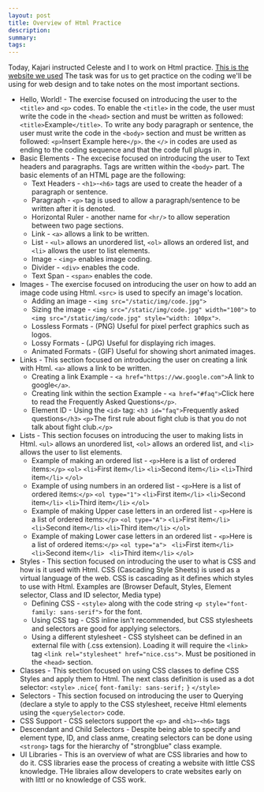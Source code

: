 ```yaml
---
layout: post
title: Overview of Html Practice
description: 
summary: 
tags: 
---
```


Today, Kajari instructed Celeste and I to work on Html practice. [This is the website we used](https://www.learn-html.org/en/Hello%2C_World%21) The task was for us to get practice on the coding we'll be using for web design and to take notes on the most important sections. 

* Hello, World! - The exercise focused on introducing the user to the `<title>` and `<p>` codes. To enable the `<title>` in the code, the user must write the code in the `<head>` section and must be written as followed: `<title>`Example`</title>`. To write any body paragraph or sentence, the user must write the code in the `<body>` section and must be written as followed: `<p>`Insert Example here`</p>`. the `</>` in codes are used as ending to the coding sequence and that the code full plugs in.
* Basic Elements - The excecise focused on introducing the user to Text headers and paragraphs. Tags are written within the `<body>` part. The basic elements of an HTML page are the following:
	* Text Headers - `<h1>`-`<h6>` tags are used to create the header of a paragraph or sentence.
	* Paragraph - `<p>` tag is used to allow a paragraph/sentence to be written after it is denoted.
	* Horizontal Ruler - another name for `<hr/>` to allow seperation between two page sections.
	* Link - `<a>` allows a link to be written.
	* List - `<ul>` allows an unordered list, `<ol>` allows an ordered list, and `<li>` allows the user to list elements.
	* Image - `<img>` enables image coding.
	* Divider - `<div>` enables the code.
	* Text Span - `<span>` enables the code.
* Images - The exercise focused on introducing the user on how to add an image code using Html. `<src>` is used to specify an image's location. 
	* Adding an image - `<img src="/static/img/code.jpg">`
	* Sizing the image - `<img src="/static/img/code.jpg" width="100">` to `<img src="/static/img/code.jpg" style="width: 100px">`.
	* Lossless Formats - (PNG) Useful for pixel perfect graphics such as logos.
	* Lossy Formats - (JPG) Useful for displaying rich images.
	* Animated Formats - (GIF) Useful for showing short animated images.
* Links - This section focused on introducing the user on creating a link with Html. `<a>` allows a link to be written.
	* Creating a link Example - `<a href="https://ww.google.com">`A link to google`</a>`.
	* Creating link within the section Example - `<a href="#faq">`Click here to read the Frequently Asked Questions`</p>`.
	* Element ID - Using the `<id>` tag: `<h3 id="faq">`Frequently asked questions`</h3>`
`<p>`The first rule about fight club is that you do not talk about fight club.`</p>`
* Lists - This section focuses on introducing the user to making lists in Html. `<ul>` allows an unordered list, `<ol>` allows an ordered list, and `<li>` allows the user to list elements.
	* Example of making an ordered list - 
	`<p>`Here is a list of ordered items:`</p>`
`<ol>`
    `<li>`First item`</li>`
    `<li>`Second item`</li>`
    `<li>`Third item`</li>`
`</ol>`
    * Example of using numbers in an ordered list - 
    `<p>`Here is a list of ordered items:`</p>`
`<ol type="1">`
    `<li>`First item`</li>`
    `<li>`Second item`</li>`
    `<li>`Third item`</li>`
`</ol>`
    * Example of making Upper case letters in an ordered list - 
    `<p>`Here is a list of ordered items:`</p>`
`<ol type="A">`
    `<li>`First item`</li>`
    `<li>`Second item`</li>`
    `<li>`Third item`</li>`
`</ol>`
    * Example of making Lower case letters in an ordered list - 
    `<p>`Here is a list of ordered items:`</p>`
`<ol type="a">`
   ` <li>`First item`</li>`
    `<li>`Second item`</li>`
   ` <li>`Third item`</li>`
`</ol>`
* Styles - This section focused on introducing the user to what is CSS and how is it used with Html. CSS (Cascading Style Sheets) is used as a virtual language of the web. CSS is cascading as it defines which styles to use with Html. Examples are (Browser Default, Styles, Element selector, Class and ID selector, Media type)
	* Defining CSS - `<style>` along with the code string `<p style="font-family: sans-serif">` for the font.
	* Using CSS tag - CSS inline isn't recommended, but CSS stylesheets and selectors are good for applying selectors.
	* Using a different stylesheet - CSS stylsheet can be defined in an external file with (.css extension). Loading it will require the `<link>` tag `<link rel="stylesheet" href="nice.css">`. Must be positioned in the `<head>` section.
* Classes - This section focused on using CSS classes to define CSS Styles and apply them to Html. The next class definition is used as a dot selector:
`<style>`
`.nice{`
	`font-family: sans-serif;`
`}`
`</style>`
* Selectors - This section focused on introducing the user to Querying (declare a style to apply to the CSS stylesheet, receive Html elements using the `<querySelector>` code.
* CSS Support - CSS selectors support the `<p>` and `<h1>`-`<h6>` tags
* Descendant and Child Selectors - Despite being able to specify and element type, ID, and class anme, creating selectors can be done using `<strong>` tags for the hierarchy of "strongblue" class example.
* UI Libraries - This is an overview of what are CSS libraries and how to do it. CSS libraries ease the process of creating a website with little CSS knowledge. THe libraies allow developers to crate websites early on with littl or no knowledge of CSS work.














